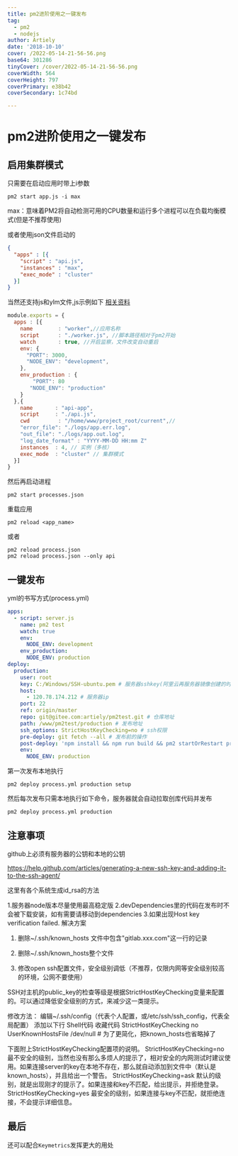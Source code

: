 ```yaml
---
title: pm2进阶使用之一键发布
tag:
  - pm2
  - nodejs
author: Artiely
date: '2018-10-10'
cover: /2022-05-14-21-56-56.png
base64: 301286
tinyCover: /cover/2022-05-14-21-56-56.png
coverWidth: 564
coverHeight: 797
coverPrimary: e38b42
coverSecondary: 1c74bd

---
```


# pm2进阶使用之一键发布
## 启用集群模式

只需要在启动应用时带上i参数

```shell
pm2 start app.js -i max
```

max：意味着PM2将自动检测可用的CPU数量和运行多个进程可以在负载均衡模式(但是不推荐使用)

或者使用json文件启动的

```json
{
  "apps" : [{
    "script" : "api.js",
    "instances" : "max",
    "exec_mode" : "cluster"
  }]
}
```

当然还支持js和ylm文件,js示例如下
[相关资料](http://pm2.keymetrics.io/docs/usage/application-declaration/)

```js
module.exports = {
  apps : [{
    name        : "worker",//应用名称
    script      : "./worker.js", //脚本路径相对于pm2开始
    watch       : true, //开启监察，文件改变自动重启
    env: {
      "PORT": 3000,
      "NODE_ENV": "development",
    },
    env_production : {
        "PORT": 80
       "NODE_ENV": "production"
    }
  },{
    name       : "api-app",
    script     : "./api.js",
    cwd         : "/home/www/project_root/current",// 
    "error_file": "./logs/app.err.log",
    "out_file": "./logs/app.out.log", 
    "log_date_format" : "YYYY-MM-DD HH:mm Z"
    instances  : 4, // 实例（多核）
    exec_mode  : "cluster" // 集群模式
  }]
}
```

然后再启动进程

```shell
pm2 start processes.json
```

重载应用

```shell
pm2 reload <app_name>
```

或者

```shell
pm2 reload process.json
pm2 reload process.json --only api
```

## 一键发布

yml的书写方式(process.yml)

```yml
apps:
  - script: server.js
    name: pm2 test
    watch: true
    env:
      NODE_ENV: development
    env_production:
      NODE_ENV: production
deploy:
  production:
    user: root
    key: C:/Windows/SSH-ubuntu.pem # 服务器sshkey(阿里云再服务器镜像创建的时候会生成 然后保存到本地)
    host:
      - 120.78.174.212 # 服务器ip
    port: 22
    ref: origin/master
    repo: git@gitee.com:artiely/pm2test.git # 仓库地址
    path: /www/pm2test/production # 发布地址
    ssh_options: StrictHostKeyChecking=no # ssh权限
    pre-deploy: git fetch --all # 发布前的操作
    post-deploy: 'npm install && npm run build && pm2 startOrRestart process.yml --env production'
    env:
      NODE_ENV: production
```

第一次发布本地执行

```shell
pm2 deploy process.yml production setup
```

然后每次发布只需本地执行如下命令，服务器就会自动拉取创库代码并发布

```shell
pm2 deploy process.yml production
```

## 注意事项

github上必须有服务器的公钥和本地的公钥

https://help.github.com/articles/generating-a-new-ssh-key-and-adding-it-to-the-ssh-agent/

这里有各个系统生成id_rsa的方法

1.服务器node版本尽量使用最高稳定版
2.devDependencies里的代码在发布时不会被下载安装，如有需要请移动到dependencies
3.如果出现Host key verification failed.
解决方案 

1. 删除~/.ssh/known_hosts 文件中包含"gitlab.xxx.com"这一行的记录

2. 删除~/.ssh/known_hosts整个文件

3. 修改open ssh配置文件，安全级别调低（不推荐，仅限内网等安全级别较高的环境，公网不要使用）

SSH对主机的public_key的检查等级是根据StrictHostKeyChecking变量来配置的。可以通过降低安全级别的方式，来减少这一类提示。 

修改方法： 
编辑~/.ssh/config（代表个人配置，或/etc/ssh/ssh_config，代表全局配置） 
添加以下行 
Shell代码  收藏代码
StrictHostKeyChecking no  
UserKnownHostsFile /dev/null  # 为了更简化，把known_hosts也省略掉了  

下面附上StrictHostKeyChecking配置项的说明。 
StrictHostKeyChecking=no 
最不安全的级别，当然也没有那么多烦人的提示了，相对安全的内网测试时建议使用。如果连接server的key在本地不存在，那么就自动添加到文件中（默认是known_hosts），并且给出一个警告。 
StrictHostKeyChecking=ask 
默认的级别，就是出现刚才的提示了。如果连接和key不匹配，给出提示，并拒绝登录。 
StrictHostKeyChecking=yes 
最安全的级别，如果连接与key不匹配，就拒绝连接，不会提示详细信息。 

## 最后

还可以配合`Keymetrics`发挥更大的用处